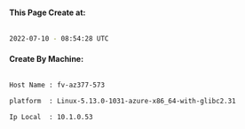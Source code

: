 
   
#### This Page Create at:

```bash

2022-07-10 - 08:54:28 UTC

```

#### Create By Machine:

```bash

Host Name : fv-az377-573

platform  : Linux-5.13.0-1031-azure-x86_64-with-glibc2.31

Ip Local  : 10.1.0.53

```

